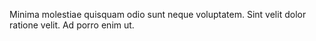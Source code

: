 Minima molestiae quisquam odio sunt neque voluptatem. Sint velit dolor ratione velit. Ad porro enim ut.